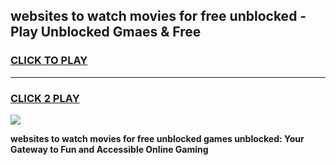 
## websites to watch movies for free unblocked - Play Unblocked Gmaes & Free
<h3>
<a href="https://news.freeplayer.one?title=websites_to_watch_movies_for_free_unblocked&ref=23F">CLICK TO PLAY</a></h3>
<hr>

<h3>
<a href="https://news.freeplayer.one?title=websites_to_watch_movies_for_free_unblocked&ref=23F">CLICK 2 PLAY</a>
  
</h3>

<a href="https://news.freeplayer.one?title=websites_to_watch_movies_for_free_unblocked&ref=23F/"><img src="https://clearcache.store/games.png"></a>


**websites to watch movies for free unblocked games unblocked: Your Gateway to Fun and Accessible Online Gaming**
